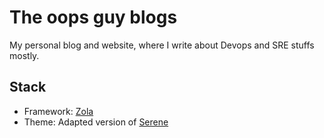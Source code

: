 # The oops guy blogs

My personal blog and website, where I write about Devops and SRE stuffs mostly.

## Stack

* Framework: [Zola](https://www.getzola.org/)
* Theme: Adapted version of [Serene](https://github.com/isunjn/serene)
<!-- * Hosting: [GitHub] -->
<!-- * Deployment: [](https://docs.github.com/en/actions/learn-github-actions/understanding-github-actions) -->
<!-- * Analytics: [Umami](https://umami.is/) -->
